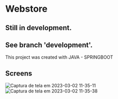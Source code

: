 # Webstore
## Still in development.
## See branch 'development'.

This project was created with JAVA - SPRINGBOOT 

## Screens

![Captura de tela em 2023-03-02 11-35-11](https://user-images.githubusercontent.com/106287877/222458598-08f1f2f6-df19-4e34-bc13-d703540c78db.png)
![Captura de tela em 2023-03-02 11-35-38](https://user-images.githubusercontent.com/106287877/222458609-97504076-859a-42fa-8a38-225e0b42017a.png)
